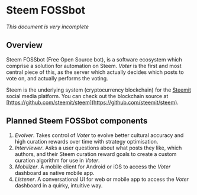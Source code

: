 # Steem FOSSbot

_This document is very incomplete_

## Overview

Steem FOSSbot (Free Open Source bot), is a software ecosystem which comprise a solution for automation on Steem. _Voter_ is the first and most central piece of this, as the server which actually decides which posts to vote on, and actually performs the voting.

Steem is the underlying system (cryptocurrency blockchain) for the [Steemit](https://steemit.com) social media platform. You can check out the blockchain source at [https://github.com/steemit/steem](https://github.com/steemit/steem).

## Planned Steem FOSSbot components

1. _Evolver_. Takes control of _Voter_ to evolve better cultural accuracy and high curation rewards over time with strategy optimisation.
2. _Interviewer_. Asks a user questions about what posts they like, which authors, and their Steem curation reward goals to create a custom curation algorithm for use in _Voter_.
3. _Mobilizer_. A mobile client for Android or iOS to access the _Voter_ dashboard as native mobile app.
4. _Listener_. A conversational UI for web or mobile app to access the _Voter_ dashboard in a quirky, intuitive way.